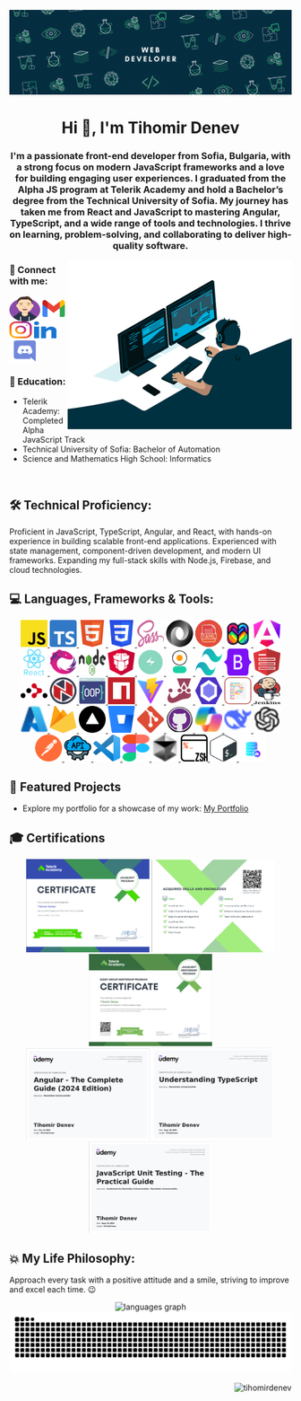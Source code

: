 ![MasterHead](assets/gifs/web-developer.gif)

<h1 align="center">Hi 👋, I'm Tihomir Denev</h1>

<h3 align="center">
  I'm a passionate front-end developer from Sofia, Bulgaria, with a strong focus on modern JavaScript frameworks and a love for building engaging user experiences. I graduated from the Alpha JS program at Telerik Academy and hold a Bachelor’s degree from the Technical University of Sofia. My journey has taken me from React and JavaScript to mastering Angular, TypeScript, and a wide range of tools and technologies. I thrive on learning, problem-solving, and collaborating to deliver high-quality software.
</h3>

<img align="right" alt="Coding" width="400" src="assets/gifs/web-developer2.gif"/>

<h3 align="left" >🤝 Connect with me:</h3>
<p align="left">
<a href="https://my-portfolio-tihomirdenevs-projects.vercel.app/" target="blank"><img align="center" src="https://raw.githubusercontent.com/TihomirDenev/My-PortFolio/ab1ff2b45aee8a1228191cd9be1bcac4ede2b4ff/src/assets/avatar.svg" alt="Portfolio" height="45" width="55" /></a>
<a href="mailto:tihomir.denev22@gmail.com" target="_blank"><img align="center" src="assets/logos/gmail.svg" alt="Gmail" height="30" width="40" /></a>
<a href="https://instagram.com/tixomird" target="blank"><img align="center" src="assets/logos/instagram.svg" alt="tixomird" height="30" width="40" /></a>
<a href="https://linkedin.com/in/tihomir-denev-97a388306" target="blank"><img align="center" src="assets/logos/linked-in.svg" alt="tihomir-denev" height="30" width="40"/></a>
<a href="https://discord.gg/s7raZhHr" target="blank"><img align="center" src="assets/logos/discord.svg" alt="Discord" height="45" width="55" /></a>
</p>

<h3 align="left">🌱 Education:</h3>

- Telerik Academy: Completed Alpha JavaScript Track
- Technical University of Sofia: Bachelor of Automation
- Science and Mathematics High School: Informatics

<br>

<h2 align="left">🛠️ Technical Proficiency:</h2>
Proficient in JavaScript, TypeScript, Angular, and React, with hands-on experience in building scalable front-end applications. Experienced with state management, component-driven development, and modern UI frameworks. Expanding my full-stack skills with Node.js, Firebase, and cloud technologies.

<h2 align="left">💻 Languages, Frameworks & Tools:</h2>

<div align="center">
<a href="https://developer.mozilla.org/en-US/docs/Web/JavaScript" target="_blank" rel="noreferrer"> <img src="assets/logos/javascript.svg" title="JavaScript" alt="JavaScript" width="48" height="48"/></a><a href="https://www.typescriptlang.org/" target="_blank" rel="noreferrer"> <img src="assets/logos/typescript.svg" title="TypeScript" alt="TypeScript" width="48" height="48"/></a><a href="https://developer.mozilla.org/en-US/docs/Web/HTML" target="_blank" rel="noreferrer"> <img src="assets/logos/html.svg" title="HTML5" alt="HTML5" width="48" height="48"/></a><a href="https://developer.mozilla.org/en-US/docs/Web/CSS" target="_blank" rel="noreferrer"> <img src="assets/logos/css.svg" title="CSS3" alt="CSS3" width="48" height="48"/></a><a href="https://sass-lang.com/" target="_blank" rel="noreferrer"> <img src="assets/logos/sass.svg" title="SASS" alt="SASS" width="48" height="48"/></a><a href="https://www.json.org/json-en.html" target="_blank" rel="noreferrer"> <img src="assets/logos/json.svg" title="JSON" alt="JSON" width="48" height="48"/></a><a href="https://yaml.org/" target="_blank" rel="noreferrer"> <img src="assets/logos/yaml.svg" title="YAML" alt="YAML" width="48" height="48"/></a><a href="https://www.markdownguide.org/" target="_blank" rel="noreferrer"> <img src="assets/logos/markdown.svg" title="Markdown" alt="Markdown" width="48" height="48"/></a><a href="https://angular.io/" target="_blank" rel="noreferrer"> <img src="assets/logos/angular.svg" title="Angular" alt="Angular" width="48" height="48"/></a><a href="https://reactjs.org/" target="_blank" rel="noreferrer"> <img src="assets/logos/react.svg" title="React" alt="React" width="48" height="48"/></a><a href="https://rxjs.dev/" target="_blank" rel="noreferrer"> <img src="assets/logos/rxjs.svg" title="RxJS" alt="RxJS" width="48" height="48"/></a><a href="https://nodejs.org/" target="_blank" rel="noreferrer"> <img src="assets/logos/nodejs.svg" title="NodeJS" alt="NodeJS" width="48" height="48"/></a><a href="https://primeng.org/" target="_blank" rel="noreferrer"> <img src="assets/logos/primeng.svg" title="PrimeNG" alt="PrimeNG" width="48" height="48"/></a><a href="https://chakra-ui.com/" target="_blank" rel="noreferrer"> <img src="assets/logos/chakra-ui.svg" title="Chakra UI" alt="Chakra UI" width="48" height="48"/></a><a href="https://daisyui.com/" target="_blank" rel="noreferrer"> <img src="assets/logos/daisyUi.svg" title="DaisyUI" alt="DaisyUI" width="48" height="48"/></a><a href="https://tailwindcss.com/" target="_blank" rel="noreferrer"> <img src="assets/logos/tailwindcss.svg" title="Tailwind CSS" alt="Tailwind CSS" width="48" height="48"/></a><a href="https://getbootstrap.com/" target="_blank" rel="noreferrer"> <img src="assets/logos/bootstrap.svg" title="Bootstrap" alt="Bootstrap" width="48" height="48"/></a><a href="#" target="_blank" rel="noreferrer"> <img src="assets/logos/reactive-forms.svg" title="Reactive Forms" alt="Reactive Forms" width="48" height="48"/></a><a href="https://reactrouter.com/" target="_blank" rel="noreferrer"> <img src="assets/logos/react-router.svg" title="React Router" alt="React Router" width="48" height="48"/></a><a href="https://ngx-translate.com/" target="_blank" rel="noreferrer"> <img src="assets/logos/ngx-translate.svg" title="Ngx-Translate" alt="Ngx-Translate" width="48" height="48"/></a><a href="#" target="_blank" rel="noreferrer"> <img src="assets/logos/oop.svg" title="OOP" alt="OOP" width="48" height="48"/></a><a href="https://www.npmjs.com/" target="_blank" rel="noreferrer"> <img src="assets/logos/npm.svg" title="npm" alt="npm" width="48" height="48"/></a><a href="https://vitejs.dev/" target="_blank" rel="noreferrer"> <img src="assets/logos/vite.svg" title="Vite" alt="Vite" width="48" height="48"/></a><a href="https://jestjs.io/" target="_blank" rel="noreferrer"> <img src="assets/logos/jest.svg" title="Jest" alt="Jest" width="48" height="48"/></a><a href="https://eslint.org/" target="_blank" rel="noreferrer"> <img src="assets/logos/eslint.svg" title="ESLint" alt="ESLint" width="48" height="48"/></a><a href="https://prettier.io/" target="_blank" rel="noreferrer"> <img src="assets/logos/prettier.svg" title="Prettier" alt="Prettier" width="48" height="48"/></a><a href="https://www.jenkins.io/" target="_blank" rel="noreferrer"> <img src="assets/logos/jenkins.svg" title="Jenkins" alt="Jenkins" width="48" height="48"/></a><a href="https://azure.microsoft.com/" target="_blank" rel="noreferrer"> <img src="assets/logos/azure.svg" title="Azure" alt="Azure" width="48" height="48"/></a><a href="https://firebase.google.com/" target="_blank" rel="noreferrer"> <img src="assets/logos/firebase.svg" title="Firebase" alt="Firebase" width="48" height="48"/></a><a href="https://vercel.com/" target="_blank" rel="noreferrer"> <img src="assets/logos/vercel.svg" title="Vercel" alt="Vercel" width="48" height="48"/></a><a href="https://bitbucket.org/product/" target="_blank" rel="noreferrer"> <img src="assets/logos/bitbucket.svg" title="Bitbucket" alt="Bitbucket" width="48" height="48"/></a><a href="https://git-scm.com/" target="_blank" rel="noreferrer"> <img src="assets/logos/git.svg" title="Git" alt="Git" width="48" height="48"/></a><a href="https://github.com/" target="_blank" rel="noreferrer"> <img src="assets/logos/github.svg" title="GitHub" alt="GitHub" width="48" height="48"/></a><a href="https://copilot.github.com/" target="_blank" rel="noreferrer"> <img src="assets/logos/copilot.svg" title="GitHub Copilot" alt="GitHub Copilot" width="48" height="48"/></a><a href="https://deepseek.com/" target="_blank" rel="noreferrer"> <img src="assets/logos/deepseek.svg" title="DeepSeek" alt="DeepSeek" width="48" height="48"/></a><a href="https://openai.com/" target="_blank" rel="noreferrer"> <img src="assets/logos/openai.svg" title="OpenAI" alt="OpenAI" width="48" height="48"/></a><a href="https://www.postman.com/" target="_blank" rel="noreferrer"> <img src="assets/logos/postman.svg" title="Postman" alt="Postman" width="48" height="48"/></a><a href="#" target="_blank" rel="noreferrer"> <img src="assets/logos/api.svg" title="API" alt="API" width="48" height="48"/></a><a href="https://code.visualstudio.com/" target="_blank" rel="noreferrer"> <img src="assets/logos/vscode.svg" title="Visual Studio Code" alt="Visual Studio Code" width="48" height="48"/></a><a href="https://www.figma.com/" target="_blank" rel="noreferrer"> <img src="assets/logos/figma.svg" title="Figma" alt="Figma" width="48" height="48"/></a><a href="https://www.cursor.so/" target="_blank" rel="noreferrer"> <img src="assets/logos/cursor.svg" title="Cursor" alt="Cursor" width="48" height="48"/></a><a href="https://www.zsh.org/" target="_blank" rel="noreferrer"> <img src="assets/logos/zsh.svg" title="Zsh" alt="Zsh" width="48" height="48"/></a><a href="#" target="_blank" rel="noreferrer"> <img src="assets/logos/bash.svg" title="Bash" alt="Bash" width="48" height="48"/></a><a href="#" target="_blank" rel="noreferrer"> <img src="assets/logos/local-storage.svg" title="Local Storage" alt="Local Storage" width="48" height="48"/></a>
</div>

<h2 align="left">🚀 Featured Projects</h2>

- Explore my portfolio for a showcase of my work: [My Portfolio](https://my-portfolio-tihomirdenevs-projects.vercel.app/)

<h2 align="left">🎓 Certifications</h2>

<p align="center">
  <img src="assets/certificates/js-front.png" width="220"/>
  <img src="assets/certificates/js-back.png" width="220"/>
  <img src="assets/certificates/mentorship.png" width="220"/>
  <br>
  <img src="assets/certificates/angular.png" width="220"/>
  <img src="assets/certificates/type-script.png" width="220"/>
  <img src="assets/certificates/unit-testing.png" width="220"/>
</p>

<h2>💥 My Life Philosophy:</h2>
<p>Approach every task with a positive attitude and a smile, striving to improve and excel each time. 😉</p>

<div align="center">
  <img src="https://github-readme-stats.vercel.app/api/top-langs/?username=TihomirDenev&locale=en&hide_title=false&layout=compact&card_width=320&langs_count=5&theme=github_dark&hide_border=true&order=2" height="150" alt="languages graph" />
  <img src="https://raw.githubusercontent.com/Radoslav-Marinovv/Radoslav-Marinovv/output/github-contribution-grid-snake-dark.svg" alt="Snake animation" />
</div>
<p align="right"> <img src="https://komarev.com/ghpvc/?username=tihomirdenev&label=Profile%20views&color=0e75b6&style=flat" alt="tihomirdenev" /> </p>
